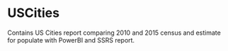 # USCities
Contains US Cities report comparing 2010 and 2015 census and estimate for populate with PowerBI and SSRS report.
